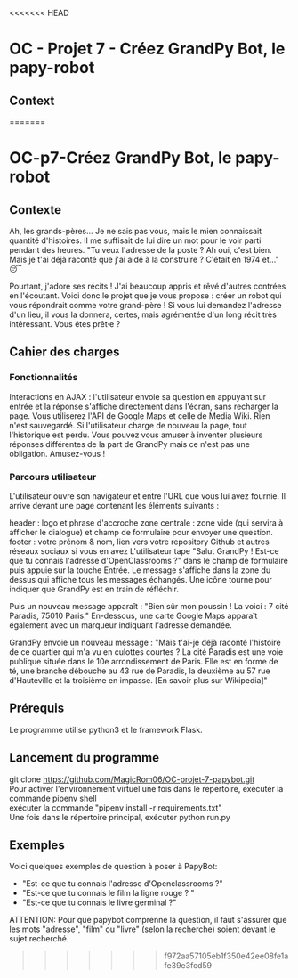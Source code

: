 <<<<<<< HEAD
# OC - Projet 7 - Créez GrandPy Bot, le papy-robot

## Context
=======
# OC-p7-Créez GrandPy Bot, le papy-robot

## Contexte
Ah, les grands-pères... Je ne sais pas vous, mais le mien connaissait quantité d'histoires. Il me suffisait de lui dire un mot pour le voir parti pendant des heures. "Tu veux l'adresse de la poste ? Ah oui, c'est bien. Mais je t'ai déjà raconté que j'ai aidé à la construire ? C'était en 1974 et..." 😴

Pourtant, j'adore ses récits ! J'ai beaucoup appris et rêvé d'autres contrées en l'écoutant. Voici donc le projet que je vous propose : créer un robot qui vous répondrait comme votre grand-père ! Si vous lui demandez l'adresse d'un lieu, il vous la donnera, certes, mais agrémentée d'un long récit très intéressant. Vous êtes prêt·e ?

## Cahier des charges
### Fonctionnalités
Interactions en AJAX : l'utilisateur envoie sa question en appuyant sur entrée et la réponse s'affiche directement dans l'écran, sans recharger la page.
Vous utiliserez l'API de Google Maps et celle de Media Wiki.
Rien n'est sauvegardé. Si l'utilisateur charge de nouveau la page, tout l'historique est perdu.
Vous pouvez vous amuser à inventer plusieurs réponses différentes de la part de GrandPy mais ce n'est pas une obligation. Amusez-vous !

### Parcours utilisateur
L'utilisateur ouvre son navigateur et entre l'URL que vous lui avez fournie. Il arrive devant une page contenant les éléments suivants :

header : logo et phrase d'accroche
zone centrale : zone vide (qui servira à afficher le dialogue) et champ de formulaire pour envoyer une question.
footer : votre prénom & nom, lien vers votre repository Github et autres réseaux sociaux si vous en avez
L'utilisateur tape "Salut GrandPy ! Est-ce que tu connais l'adresse d'OpenClassrooms ?" dans le champ de formulaire puis appuie sur la touche Entrée. Le message s'affiche dans la zone du dessus qui affiche tous les messages échangés. Une icône tourne pour indiquer que GrandPy est en train de réfléchir.

Puis un nouveau message apparaît : "Bien sûr mon poussin ! La voici : 7 cité Paradis, 75010 Paris." En-dessous, une carte Google Maps apparaît également avec un marqueur indiquant l'adresse demandée.

GrandPy envoie un nouveau message : "Mais t'ai-je déjà raconté l'histoire de ce quartier qui m'a vu en culottes courtes ? La cité Paradis est une voie publique située dans le 10e arrondissement de Paris. Elle est en forme de té, une branche débouche au 43 rue de Paradis, la deuxième au 57 rue d'Hauteville et la troisième en impasse. [En savoir plus sur Wikipedia]"

## Prérequis
Le programme utilise python3 et le framework Flask.

## Lancement du programme
git clone https://github.com/MagicRom06/OC-projet-7-papybot.git<br>
Pour activer l'environnement virtuel une fois dans le repertoire, executer la commande pipenv shell<br>
exécuter la commande "pipenv install -r requirements.txt"<br>
Une fois dans le répertoire principal, exécuter python run.py

## Exemples
Voici quelques exemples de question à poser à PapyBot:
- "Est-ce que tu connais l'adresse d'Openclassrooms ?"
- "Est-ce que tu connais le film la ligne rouge ? "
- "Est-ce que tu connais le livre germinal ?"<br>

ATTENTION: Pour que papybot comprenne la question, il faut s'assurer que les mots "adresse", "film" ou "livre" (selon la recherche) soient devant le sujet recherché.
>>>>>>> f972aa57105eb1f350e42ee08fe1afe39e3fcd59
